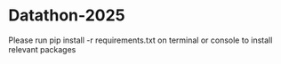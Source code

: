 # Datathon-2025 

Please run pip install -r requirements.txt on terminal or console to install relevant packages